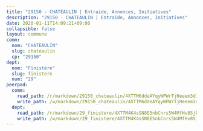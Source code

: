 ```yaml
---
title: "29150 - CHATEAULIN | Entraide, Annonces, Initiatives"
description: "29150 - CHATEAULIN | Entraide, Annonces, Initiatives"
date: 2020-01-11T14:09:21+09:00
collapsible: false
layout: commune
comm:
  nom: "CHATEAULIN"
  slug: chateaulin
  cp: "29150"
dept:
  nom: "Finistère"
  slug: finistere
  num: "29"
peerpad:
  comm:
    read_path: /r/markdown/29150_chateaulin/4XTTM6ddeAYqyWPWrTjHeeem3d1Y9cuMhEyaBMnJSFurRo6zP
    write_path: /w/markdown/29150_chateaulin/4XTTM6ddeAYqyWPWrTjHeeem3d1Y9cuMhEyaBMnJSFurRo6zP-K3TgUkYbE1LZ5WAUTg5iJ7UBbm9sWNJ7jLh5wKQE1Z62NysNv2EYLiThmRFgT8qbd2fpFELo8AbGGYHmQnKXaF3TASr7iRmgV2V6mVBPN2boGamSAVsnQY6KK8HkDJAYUMovkyym
  dept:
    read_path: /r/markdown/29_finistere/4XTTM4K4sSN8E5nbCnrs5W4MfHv8SjkZXZkMiZwJKZCUFreuC
    write_path: /w/markdown/29_finistere/4XTTM4K4sSN8E5nbCnrs5W4MfHv8SjkZXZkMiZwJKZCUFreuC-K3TgUmttHvLKDBu5vxQ3oPzTia91UxXiaB3vEFjsHJiDiJD9aQfr6ibvcPa75Eo3oX7ob78s9tVxCKrtPM9bLAmDziVCSFjEgZbp3rqL8Ji8Q5aZhxfTcqkGX75WxHS6TQxtiQQ6
---
```


